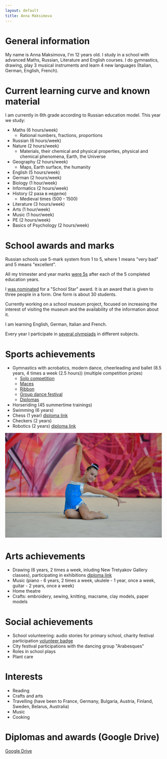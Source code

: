 ```yaml
---
layout: default
title: Anna Maksimova
---
```


# General information

My name is Anna Maksimova, I'm 12 years old. I study in a school with advanced Maths, Russian, Literature and English courses. I do gymnastics, drawing, play 3 musical instruments and learn 4 new languages (Italian, German, English, French).

# Current learning curve and known material

I am currently in 6th grade according to Russian education model. This year we study:

- Maths (6 hours/week)
  - Rational numbers, fractions, proportions
- Russian (6 hours/week)
- Nature (2 hours/week)
  - Materials, their chemical and physical properties, physical and chemical phenomena, Earth, the Universe
- Geography (2 hours/week)
  - Maps, Earth surface, the humanity
- English (5 hours/week)
- German (2 hours/week)
- Biology (1 hour/week)
- Informatics (2 hours/week)
- History (2 раза в неделю)
  - Medieval times (500 - 1500)
- Literature (3 hours/week)
- Arts (1 hour/week)
- Music (1 hour/week)
- PE (2 hours/week)
- Basics of Psychology (2 hours/week)

# School awards and marks

Russian schools use 5-mark system from 1 to 5, where 1 means "very bad" and 5 means "excellent".

All my trimester and year marks [were 5s](https://drive.google.com/file/d/18WZLzK4bht8RXLO6wwgX4QVpfv6ZkmgP/view?usp=sharing) after each of the 5 completed education years.

I [was nominated](https://drive.google.com/file/d/1urXXNs4ARU_uwQLmW-_0o_1Vhf0CPlZw/view?usp=sharing) for a "School Star" award. It is an award that is given to three people in a form. One form is about 30 students.

Currently working on a school museum project, focused on increasing the interest of visiting the museum and the availability of the information about it.

I am learning English, German, Italian and French.

Every year I participate in [several olympiads](https://drive.google.com/drive/folders/1oHSeGiC6l4IPd_5ARdCvYJXmMald_m_q?usp=sharing) in different subjects.

# Sports achievements

- Gymnastics with acrobatics, modern dance, cheerleading and ballet (8.5 years, 4 times a week (2.5 hours)) (multiple competition prizes)
  - [Solo competition](https://youtu.be/ATOluOh68HM)
  - [Maces](https://youtu.be/wpcHyuMy12o)
  - [Ribbon](https://youtu.be/AJeu8KBdwL4)
  - [Group dance festival](https://youtu.be/91hvBtoMrVY)
  - [Diplomas](https://drive.google.com/drive/folders/1TsnbhhGi8bfOX-FgO_GKLqzSvIlrDm3e?usp=sharing)
- Horseriding (45 summertime trainings)
- Swimming (6 years)
- Chess (1 year) [diploma link](https://drive.google.com/drive/folders/1Jb-Wv-fhmX5tlPD5YwoByXhRfZ8p_XKu?usp=sharing)
- Checkers (2 years)
- Robotics (2 years) [diploma link](https://drive.google.com/drive/folders/12N5cnFcsN_TLLmOAXzKPxLbhzHavsCJY?usp=sharing)

![Gymnastics](assets/gymnastics.jpg)

# Arts achievements

- Drawing (6 years, 2 times a week, inluding New Tretyakov Gallery classes), participating in exhibitions [diploma link](https://drive.google.com/drive/folders/1lBwNGuNfjJZppDGJAAVXbef9Th8mv4JY?usp=sharing)
- Music (piano - 6 years, 2 times a week, ukulele - 1 year, once a week, guitar - 2 years, once a week)
- Home theatre
- Crafts: embroidery, sewing, knitting, macrame, clay models, paper models

# Social achievements

- School volunteering: audio stories for primary school, charity festival participation [volunteer badge](https://drive.google.com/file/d/1n1-s0dQIKYSiePAyUwrduSaQHgcwxnBh/view?usp=sharing)
- City festival participations with the dancing group "Arabesques"
- Roles in school plays
- Plant care

# Interests

- Reading
- Crafts and arts
- Travelling (have been to France, Germany, Bulgaria, Austria, Finland, Sweden, Belarus, Australia)
- Music
- Cooking

# Diplomas and awards (Google Drive)

[Google Drive](https://drive.google.com/drive/folders/1SJ-WhmCYXdwZblZuOPbIpIWM6U-MmgbV?usp=sharing)
